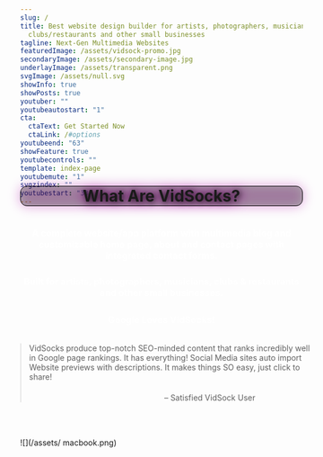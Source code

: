 ```yaml
---
slug: /
title: Best website design builder for artists, photographers, musicians,
  clubs/restaurants and other small businesses
tagline: Next-Gen Multimedia Websites
featuredImage: /assets/vidsock-promo.jpg
secondaryImage: /assets/secondary-image.jpg
underlayImage: /assets/transparent.png
svgImage: /assets/null.svg
showInfo: true
showPosts: true
youtuber: ""
youtubeautostart: "1"
cta:
  ctaText: Get Started Now
  ctaLink: /#options
youtubeend: "63"
showFeature: true
youtubecontrols: ""
template: index-page
youtubemute: "1"
svgzindex: ""
youtubestart: "33"
---
```

<h2 class="title1 txtshadow-header" style="font-weight:bold; font-size:200%; background:rgba(0,0,0,0.30); padding:0; margin:0 auto; border-radius:12px; text-align:center;
filter: drop-shadow(0px 0px 10px #ad04a5); text-shadow:2px 2px 10px #222; margin-top:-50px; display:block; justify-content:center; align-self:center; border:1px solid #000;">
What Are VidSocks?</h2>

<br />
<h3 class="" style="color:#fff; font-weight:bold; font-size:115%; margin:1rem 0; text-align:center; padding:5px; border-radius:12px;">
A complete website/app platform with multimedia blog and customizable home page, about and contact pages with integrated contact forms. </h3>

<!-- <h3 class="" style="color:#fff; font-weight:bold; font-size:115%; margin:1rem 0; text-align:center; padding:5px; border-radius:12px;">
Web Apps featuring layered multimedia (animation, photos, video, and audio) crafted to give a whole new experience.
</h3> -->

<h3 class="" style="color:#fff; font-weight:bold; font-size:115%; margin:1rem 0; text-align:center; padding:5px; border-radius:12px;"> Built for artists, photographers, musicians, clubs &amp; restaurants and other small businesses.

</h3>

<h3 class="" style="color:#fff; font-weight:bold; font-size:115%; text-align:center;" >Google Loves VidSocks!</h3>

<blockquote className="frontquote" style="width:100%; margin:2rem auto;">
<p>VidSocks produce top-notch SEO-minded content that ranks incredibly well in Google page rankings. It has everything! Social Media sites auto import Website previews with descriptions. It makes things SO easy, just click to share!  </p>

<div style="text-align:right; margin-right:20%; margin-top:20px;"> – Satisfied VidSock User
</div></blockquote>

<!-- <h4 class="" style="color:#fff; font-weight:bold; font-size:112%; text-align:center;" >Max Content - Reduce Times - Increase SEO</h4> -->

<br />

![](/assets/ macbook.png)